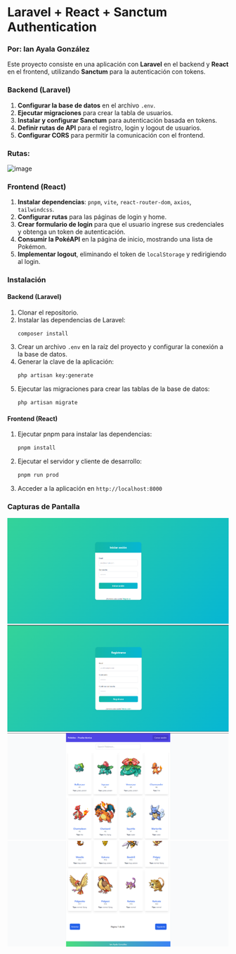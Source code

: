 # Laravel + React + Sanctum Authentication
### Por: Ian Ayala González

Este proyecto consiste en una aplicación con **Laravel** en el backend y **React** en el frontend, utilizando **Sanctum** para la autenticación con tokens.

### Backend (Laravel)
1. **Configurar la base de datos** en el archivo `.env`.
2. **Ejecutar migraciones** para crear la tabla de usuarios.
3. **Instalar y configurar Sanctum** para autenticación basada en tokens.
4. **Definir rutas de API** para el registro, login y logout de usuarios.
5. **Configurar CORS** para permitir la comunicación con el frontend.

### Rutas:
![image](https://github.com/user-attachments/assets/d39e310c-f3f6-4b4d-aae4-4b8db8ffd0ea)


### Frontend (React)
1. **Instalar dependencias**: `pnpm`, `vite`, `react-router-dom`, `axios`, `tailwindcss`.
2. **Configurar rutas** para las páginas de login y home.
3. **Crear formulario de login** para que el usuario ingrese sus credenciales y obtenga un token de autenticación.
4. **Consumir la PokéAPI** en la página de inicio, mostrando una lista de Pokémon.
5. **Implementar logout**, eliminando el token de `localStorage` y redirigiendo al login.

### Instalación

#### Backend (Laravel)
1. Clonar el repositorio.
2. Instalar las dependencias de Laravel:
    ```bash
    composer install
    ```
3. Crear un archivo `.env` en la raíz del proyecto y configurar la conexión a la base de datos.
4. Generar la clave de la aplicación:
    ```bash
    php artisan key:generate
    ```
5. Ejecutar las migraciones para crear las tablas de la base de datos:
    ```bash
    php artisan migrate
    ```
   
#### Frontend (React)
1. Ejecutar pnpm para instalar las dependencias:
    ```bash
    pnpm install
    ```
2. Ejecutar el servidor y cliente de desarrollo:
    ```bash
    pnpm run prod
    ```
3. Acceder a la aplicación en `http://localhost:8000`

### Capturas de Pantalla

![img.png](img/img.png)
![img_1.png](img/img_1.png)
![img_2.png](img/img_2.png)
![img_3.png](img/img_3.png)
